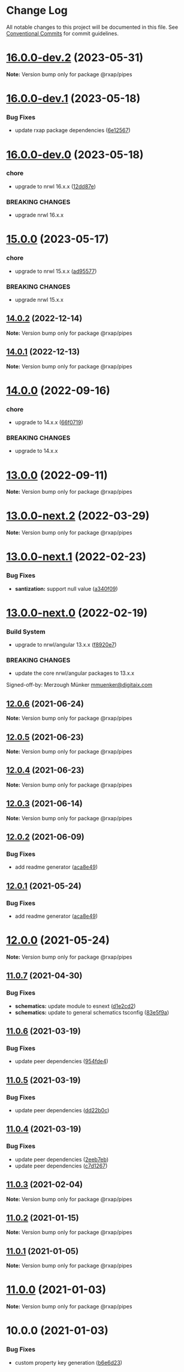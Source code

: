 # Change Log

All notable changes to this project will be documented in this file.
See [Conventional Commits](https://conventionalcommits.org) for commit guidelines.

# [16.0.0-dev.2](https://gitlab.com/rxap/packages/compare/@rxap/pipes@16.0.0-dev.1...@rxap/pipes@16.0.0-dev.2) (2023-05-31)

**Note:** Version bump only for package @rxap/pipes

# [16.0.0-dev.1](https://gitlab.com/rxap/packages/compare/@rxap/pipes@16.0.0-dev.0...@rxap/pipes@16.0.0-dev.1) (2023-05-18)

### Bug Fixes

* update rxap package
  dependencies ([6e12567](https://gitlab.com/rxap/packages/commit/6e12567c05ee3c504da5079cb393660f2ab4cd30))

# [16.0.0-dev.0](https://gitlab.com/rxap/packages/compare/@rxap/pipes@15.0.0...@rxap/pipes@16.0.0-dev.0) (2023-05-18)

### chore

* upgrade to nrwl 16.x.x ([12dd87e](https://gitlab.com/rxap/packages/commit/12dd87ef38d465c8af33cd26f7d5d7714bf7c392))

### BREAKING CHANGES

* upgrade nrwl 16.x.x

# [15.0.0](https://gitlab.com/rxap/packages/compare/@rxap/pipes@14.0.2...@rxap/pipes@15.0.0) (2023-05-17)

### chore

* upgrade to nrwl 15.x.x ([ad95577](https://gitlab.com/rxap/packages/commit/ad95577538adc5cd134cde8d1ff3b8fad52c9c2b))

### BREAKING CHANGES

* upgrade nrwl 15.x.x

## [14.0.2](https://gitlab.com/rxap/packages/compare/@rxap/pipes@14.0.1...@rxap/pipes@14.0.2) (2022-12-14)

**Note:** Version bump only for package @rxap/pipes

## [14.0.1](https://gitlab.com/rxap/packages/compare/@rxap/pipes@14.0.0...@rxap/pipes@14.0.1) (2022-12-13)

**Note:** Version bump only for package @rxap/pipes

# [14.0.0](https://gitlab.com/rxap/packages/compare/@rxap/pipes@13.0.0...@rxap/pipes@14.0.0) (2022-09-16)

### chore

* upgrade to 14.x.x ([66f0719](https://gitlab.com/rxap/packages/commit/66f0719ecac1378ca6f3edbf670de8de2fc33401))

### BREAKING CHANGES

* upgrade to 14.x.x

# [13.0.0](https://gitlab.com/rxap/packages/compare/@rxap/pipes@13.0.0-next.2...@rxap/pipes@13.0.0) (2022-09-11)

**Note:** Version bump only for package @rxap/pipes

# [13.0.0-next.2](https://gitlab.com/rxap/packages/compare/@rxap/pipes@13.0.0-next.1...@rxap/pipes@13.0.0-next.2) (2022-03-29)

**Note:** Version bump only for package @rxap/pipes

# [13.0.0-next.1](https://gitlab.com/rxap/packages/compare/@rxap/pipes@13.0.0-next.0...@rxap/pipes@13.0.0-next.1) (2022-02-23)

### Bug Fixes

* **santization:** support null
  value ([a340f09](https://gitlab.com/rxap/packages/commit/a340f0963bd72e100253f45ea038cae399d6170e))

# [13.0.0-next.0](https://gitlab.com/rxap/packages/compare/@rxap/pipes@12.0.6...@rxap/pipes@13.0.0-next.0) (2022-02-19)

### Build System

* upgrade to nrwl/angular
  13.x.x ([f8920e7](https://gitlab.com/rxap/packages/commit/f8920e7dde7bd2d4b4efac2b7097543d51482f81))

### BREAKING CHANGES

* update the core nrwl/angular packages to 13.x.x

Signed-off-by: Merzough Münker <mmuenker@digitaix.com>

## [12.0.6](https://gitlab.com/rxap/packages/compare/@rxap/pipes@12.0.5...@rxap/pipes@12.0.6) (2021-06-24)

**Note:** Version bump only for package @rxap/pipes

## [12.0.5](https://gitlab.com/rxap/packages/compare/@rxap/pipes@12.0.4...@rxap/pipes@12.0.5) (2021-06-23)

**Note:** Version bump only for package @rxap/pipes

## [12.0.4](https://gitlab.com/rxap/packages/compare/@rxap/pipes@12.0.3...@rxap/pipes@12.0.4) (2021-06-23)

**Note:** Version bump only for package @rxap/pipes

## [12.0.3](https://gitlab.com/rxap/packages/compare/@rxap/pipes@12.0.2...@rxap/pipes@12.0.3) (2021-06-14)

**Note:** Version bump only for package @rxap/pipes

## [12.0.2](https://gitlab.com/rxap/packages/compare/@rxap/pipes@11.0.8...@rxap/pipes@12.0.2) (2021-06-09)

### Bug Fixes

* add readme generator ([aca8e49](https://gitlab.com/rxap/packages/commit/aca8e495f06d81edf14e56fdd1e6a3c2d7de4c50))

## [12.0.1](https://gitlab.com/rxap/packages/compare/@rxap/pipes@12.0.0...@rxap/pipes@12.0.1) (2021-05-24)

### Bug Fixes

* add readme generator ([aca8e49](https://gitlab.com/rxap/packages/commit/aca8e495f06d81edf14e56fdd1e6a3c2d7de4c50))

# [12.0.0](https://gitlab.com/rxap/packages/compare/@rxap/pipes@11.0.7...@rxap/pipes@12.0.0) (2021-05-24)

**Note:** Version bump only for package @rxap/pipes

## [11.0.7](https://gitlab.com/rxap/packages/compare/@rxap/pipes@11.0.6...@rxap/pipes@11.0.7) (2021-04-30)

### Bug Fixes

* **schematics:** update module to
  esnext ([d1e2cd2](https://gitlab.com/rxap/packages/commit/d1e2cd252f3866471935131187b3acaefe2cca82))
* **schematics:** update to general schematics
  tsconfig ([83e5f9a](https://gitlab.com/rxap/packages/commit/83e5f9a0cf1810686a503425d87a5e4ae30b8c84))

## [11.0.6](https://gitlab.com/rxap/packages/compare/@rxap/pipes@11.0.5...@rxap/pipes@11.0.6) (2021-03-19)

### Bug Fixes

* update peer dependencies ([954fde4](https://gitlab.com/rxap/packages/commit/954fde47836ff0c1f25a77c33ff871ddc7685b6c))

## [11.0.5](https://gitlab.com/rxap/packages/compare/@rxap/pipes@11.0.4...@rxap/pipes@11.0.5) (2021-03-19)

### Bug Fixes

* update peer dependencies ([dd22b0c](https://gitlab.com/rxap/packages/commit/dd22b0ce053bc266c7aea659a2faf3be39f424e7))

## [11.0.4](https://gitlab.com/rxap/packages/compare/@rxap/pipes@11.0.3...@rxap/pipes@11.0.4) (2021-03-19)

### Bug Fixes

* update peer dependencies ([2eeb7eb](https://gitlab.com/rxap/packages/commit/2eeb7eb85eedd6d610e855dc1724c7153cf01fd0))
* update peer dependencies ([c7d1267](https://gitlab.com/rxap/packages/commit/c7d12671f3efc198985cddee92caa2558e74b023))

## [11.0.3](https://gitlab.com/rxap/packages/compare/@rxap/pipes@11.0.2...@rxap/pipes@11.0.3) (2021-02-04)

**Note:** Version bump only for package @rxap/pipes

## [11.0.2](https://gitlab.com/rxap/packages/compare/@rxap/pipes@10.0.1...@rxap/pipes@11.0.2) (2021-01-15)

**Note:** Version bump only for package @rxap/pipes

## [11.0.1](https://gitlab.com/rxap/packages/compare/@rxap/pipes@11.0.0...@rxap/pipes@11.0.1) (2021-01-05)

**Note:** Version bump only for package @rxap/pipes

# [11.0.0](https://gitlab.com/rxap/packages/compare/@rxap/pipes@10.0.0...@rxap/pipes@11.0.0) (2021-01-03)

**Note:** Version bump only for package @rxap/pipes

# 10.0.0 (2021-01-03)

### Bug Fixes

* custom property key
  generation ([b6e6d23](https://gitlab.com/rxap/packages/commit/b6e6d23215f0b35e0de2d35003b186a3d435b8e4))
